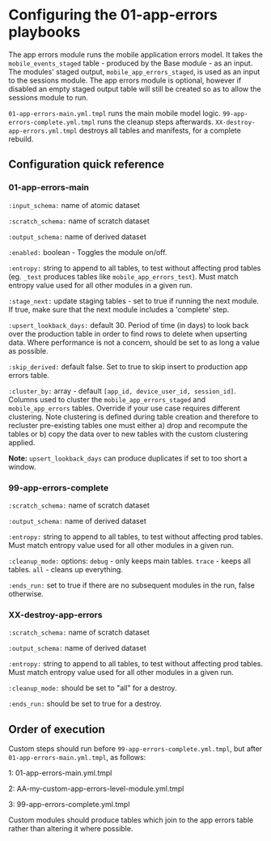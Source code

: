 # Configuring the 01-app-errors playbooks

The app errors module runs the mobile application errors model. It takes the `mobile_events_staged` table - produced by the Base module - as an input. The modules' staged output, `mobile_app_errors_staged`, is used as an input to the sessions module. The app errors module is optional, however if disabled an empty staged output table will still be created so as to allow the sessions module to run.

`01-app-errors-main.yml.tmpl` runs the main mobile model logic. `99-app-errors-complete.yml.tmpl` runs the cleanup steps afterwards. `XX-destroy-app-errors.yml.tmpl` destroys all tables and manifests, for a complete rebuild.

## Configuration quick reference

### 01-app-errors-main

`:input_schema:`       name of atomic dataset

`:scratch_schema:`     name of scratch dataset  

`:output_schema:`      name of derived dataset

`:enabled:`      			 boolean - Toggles the module on/off.  

`:entropy:`            string to append to all tables, to test without affecting prod tables (eg. `_test` produces tables like `mobile_app_errors_test`). Must match entropy value used for all other modules in a given run.

`:stage_next:`         update staging tables - set to true if running the next module. If true, make sure that the next module includes a 'complete' step.

`:upsert_lookback_days:`    default 30. Period of time (in days) to look back over the production table in order to find rows to delete when upserting data. Where performance is not a concern, should be set to as long a value as possible.

`:skip_derived:`       default false. Set to true to skip insert to production app errors table.

`:cluster_by:`         array - default `[app_id, device_user_id, session_id]`. Columns used to cluster the `mobile_app_errors_staged` and `mobile_app_errors` tables. Override if your use case requires different clustering. Note clustering is defined during table creation and therefore to recluster pre-existing tables one must either a) drop and recompute the tables or b) copy the data over to new tables with the custom clustering applied.

**Note:** `upsert_lookback_days` can produce duplicates if set to too short a window.

### 99-app-errors-complete

`:scratch_schema:`     name of scratch dataset

`:output_schema:`      name of derived dataset

`:entropy:`            string to append to all tables, to test without affecting prod tables. Must match entropy value used for all other modules in a given run.

`:cleanup_mode:`       options: `debug` - only keeps main tables. `trace` - keeps all tables. `all` - cleans up everything.

`:ends_run:`           set to true if there are no subsequent modules in the run, false otherwise.

### XX-destroy-app-errors

`:scratch_schema:`     name of scratch dataset

`:output_schema:`      name of derived dataset

`:entropy:`            string to append to all tables, to test without affecting prod tables. Must match entropy value used for all other modules in a given run.

`:cleanup_mode:`       should be set to "all" for a destroy.

`:ends_run:`           should be set to true for a destroy.

## Order of execution

Custom steps should run before `99-app-errors-complete.yml.tmpl`, but after `01-app-errors-main.yml.tmpl`, as follows:

1: 01-app-errors-main.yml.tmpl

2: AA-my-custom-app-errors-level-module.yml.tmpl

3: 99-app-errors-complete.yml.tmpl

Custom modules should produce tables which join to the app errors table rather than altering it where possible.
